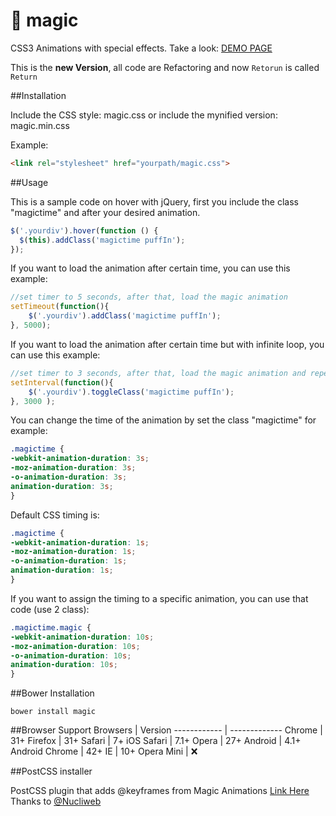 :tophat: magic
=====

CSS3 Animations with special effects. Take a look: [DEMO PAGE](https://minimamente.com/example/magic_animations/)

This is the **new Version**, all code are Refactoring and now `Retorun` is called `Return`

##Installation


Include the CSS style: magic.css
or
include the mynified version: magic.min.css

Example:
```html
<link rel="stylesheet" href="yourpath/magic.css">
```

##Usage

This is a sample code on hover with jQuery, first you include the class "magictime" and after your desired animation.
```js
$('.yourdiv').hover(function () {
  $(this).addClass('magictime puffIn');
});
```

If you want to load the animation after certain time, you can use this example:
```js
//set timer to 5 seconds, after that, load the magic animation
setTimeout(function(){
  	$('.yourdiv').addClass('magictime puffIn');
}, 5000);
```

If you want to load the animation after certain time but with infinite loop, you can use this example:
```js
//set timer to 3 seconds, after that, load the magic animation and repeat forever
setInterval(function(){ 
	$('.yourdiv').toggleClass('magictime puffIn');
}, 3000 );
```

You can change the time of the animation by set the class "magictime" for example:
```css
.magictime {
-webkit-animation-duration: 3s;
-moz-animation-duration: 3s;
-o-animation-duration: 3s;
animation-duration: 3s;
}
```

Default CSS timing is:
```css
.magictime {
-webkit-animation-duration: 1s;
-moz-animation-duration: 1s;
-o-animation-duration: 1s;
animation-duration: 1s;
}
```

If you want to assign the timing to a specific animation, you can use that code (use 2 class):
```css
.magictime.magic {
-webkit-animation-duration: 10s;
-moz-animation-duration: 10s;
-o-animation-duration: 10s;
animation-duration: 10s;
}
```
##Bower Installation
```
bower install magic
```
##Browser Support
Browsers | Version
------------ | -------------
Chrome | 31+
Firefox | 31+
Safari | 7+
iOS Safari | 7.1+
Opera | 27+
Android | 4.1+
Android Chrome | 42+
IE | 10+
Opera Mini | :x:

##PostCSS installer

PostCSS plugin that adds @keyframes from Magic Animations [Link Here](https://github.com/nucliweb/postcss-magic-animations)
Thanks to [@Nucliweb](https://github.com/nucliweb)
